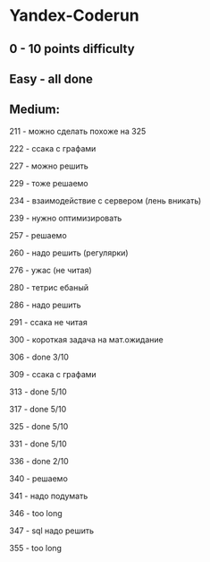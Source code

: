 # Yandex-Coderun

## 0 - 10 points difficulty

## Easy - all done

## Medium:

211 - можно сделать похоже на 325

222 - ссака с графами

227 - можно решить

229 - тоже решаемо

234 - взаимодействие с сервером (лень вникать)

239 - нужно оптимизировать

257 - решаемо

260 - надо решить (регулярки)

276 - ужас (не читая)

280 - тетрис ебаный

286 - надо решить

291 - ссака не читая

300 - короткая задача на мат.ожидание

306 - done 3/10

309 - ссака с графами

313 - done 5/10

317 - done 5/10

325 - done 5/10

331 - done 5/10

336 - done 2/10

340 - решаемо

341 - надо подумать

346 - too long

347 - sql надо решить

355 - too long
